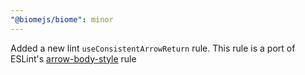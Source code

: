 ```yaml
---
"@biomejs/biome": minor
---
```


Added a new lint `useConsistentArrowReturn` rule.
  This rule is a port of ESLint's [arrow-body-style](https://eslint.org/docs/latest/rules/arrow-body-style) rule
